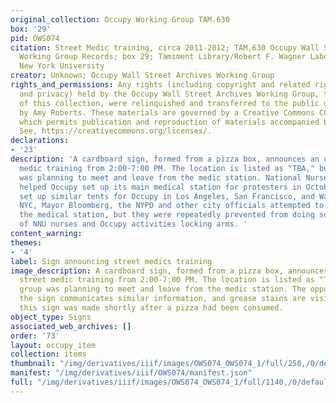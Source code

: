 ```yaml
---
original_collection: Occupy Working Group TAM.630
box: '29'
pid: OWS074
citation: Street Medic training, circa 2011-2012; TAM.630 Occupy Wall Street Archives
  Working Group Records; box 29; Tamiment Library/Robert F. Wagner Labor Archives,
  New York University
creator: Unknown; Occupy Wall Street Archives Working Group
rights_and_permissions: Any rights (including copyright and related rights to publicity
  and privacy) held by the Occupy Wall Street Archives Working Group, the creator
  of this collection, were relinquished and transferred to the public domain in 2013
  by Amy Roberts. These materials are governed by a Creative Commons CC0 license,
  which permits publication and reproduction of materials accompanied by full attribution.
  See, https://creativecommons.org/licenses/.
declarations:
- '23'
description: 'A cardboard sign, formed from a pizza box, announces an upcoming street
  medic training from 2:00-7:00 PM. The location is listed as "TBA," but the group
  was planning to meet and leave from the medic station. National Nurses United (NNU)
  helped Occupy set up its main medical station for protesters in October 2011. NNU
  set up similar tents for Occupy in Los Angeles, San Francisco, and Washington. In
  NYC, Mayor Bloomberg, the NYPD and other city officials attempted to close down
  the medical station, but they were repeatedly prevented from doing so by a group
  of NNU nurses and Occupy activities locking arms. '
content_warning:
themes:
- '4'
label: Sign announcing street medics training
image_description: A cardboard sign, formed from a pizza box, announces an upcoming
  street medic training from 2:00-7:00 PM. The location is listed as "TBA," but the
  group was planning to meet and leave from the medic station. The opposite side of
  the sign communicates similar information, and grease stains are visible suggesting
  this sign was made shortly after a pizza had been consumed.
object_type: Signs
associated_web_archives: []
order: '73'
layout: occupy_item
collection: items
thumbnail: "/img/derivatives/iiif/images/OWS074_OWS074_1/full/250,/0/default.jpg"
manifest: "/img/derivatives/iiif/OWS074/manifest.json"
full: "/img/derivatives/iiif/images/OWS074_OWS074_1/full/1140,/0/default.jpg"
---
```


